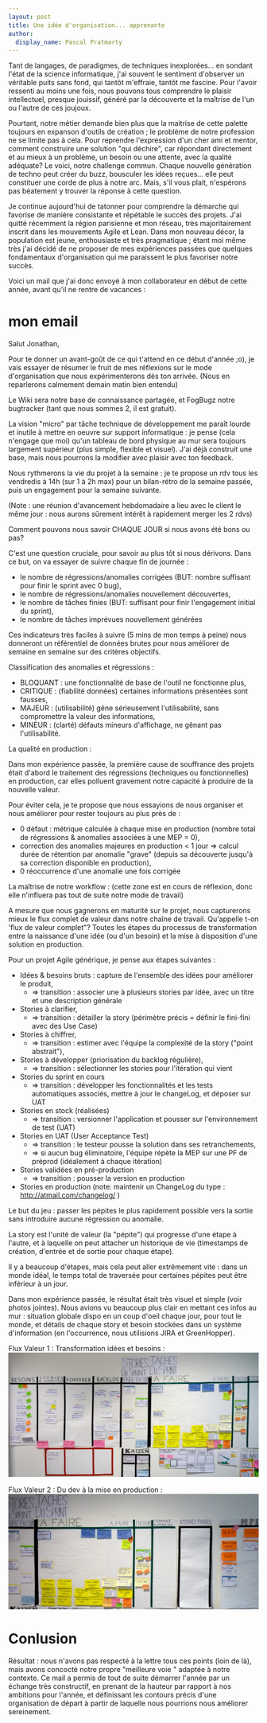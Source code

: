 ```yaml
---
layout: post
title: Une idée d'organisation... apprenante
author:
  display_name: Pascal Pratmarty
---
```


Tant de langages, de paradigmes, de techniques inexplorées... en sondant l'état de la science informatique, j'ai souvent le sentiment d'observer un véritable puits sans fond, qui tantôt m'effraie, tantôt me fascine. Pour l'avoir ressenti au moins une fois, nous pouvons tous comprendre le plaisir intellectuel, presque jouissif,  généré par la découverte et la maîtrise de l'un ou l'autre de ces joujoux.

Pourtant, notre métier demande bien plus que la maitrise de cette palette toujours en expanson d'outils de création ; le problème de notre profession ne se limite pas à cela. Pour reprendre l'expression d'un cher ami et mentor, comment construire une solution "qui déchire", car répondant directement et au mieux à un problème, un besoin ou une attente, avec la qualité adéquate?  Le voici, notre challenge commun. Chaque nouvelle génération de techno peut créer du buzz, bousculer les idées reçues...  elle peut constituer une corde de plus à notre arc. Mais, s'il vous plait, n'espérons pas béatement y trouver la réponse à cette question.

Je continue aujourd'hui de tatonner pour comprendre la démarche qui favorise de manière consistante et répétable le succès des projets. J'ai quitté récemment la région parisienne et mon réseau, très majoritairement inscrit dans les mouvements Agile et Lean. Dans mon nouveau décor, la population est jeune, enthousiaste et très pragmatique ; étant moi même très j'ai décidé de ne proposer de mes expériences passées que quelques fondamentaux d'organisation qui me paraissent le plus favoriser notre succès.

Voici un mail que j'ai donc envoyé à mon collaborateur en début de cette année, avant qu'il ne rentre de vacances :

# mon email
Salut Jonathan,

Pour te donner un avant-goût de ce qui t'attend en ce début d'année ;o), je vais essayer de résumer le fruit de mes réflexions sur le mode d'organisation que nous expérimenterons dès ton arrivée. (Nous en reparlerons calmement demain matin bien entendu)

Le Wiki sera notre base de connaissance partagée, et FogBugz notre bugtracker (tant que nous sommes 2, il est gratuit).

La vision "micro" par tâche technique de développement me paraît lourde et inutile à mettre en oeuvre sur support informatique : je pense (cela n'engage que moi) qu'un tableau de bord physique au mur sera toujours largement supérieur (plus simple, flexible et visuel). J'ai déjà construit une base, mais nous pourrons la modifier avec plaisir avec ton feedback.

Nous rythmerons la vie du projet à la semaine : je te propose un rdv tous les vendredis à 14h (sur 1 à 2h max) pour un bilan-rétro de la semaine passée, puis un engagement pour la semaine suivante.

(Note : une réunion d'avancement hebdomadaire a lieu avec le client le même jour : nous aurons sûrement intérêt à rapidement merger les 2 rdvs)

Comment pouvons nous savoir CHAQUE JOUR si nous avons été bons ou pas?

C'est une question cruciale, pour savoir au plus tôt si nous dérivons. Dans ce but, on va essayer de suivre chaque fin de journée :

- le nombre de régressions/anomalies corrigées (BUT: nombre suffisant pour finir le sprint avec 0 bug),
- le nombre de régressions/anomalies nouvellement découvertes,
- le nombre de tâches finies (BUT: suffisant pour finir l'engagement initial du sprint),
- le nombre de tâches imprévues nouvellement générées

Ces indicateurs très faciles à suivre (5 mins de mon temps à peine) nous donneront un référentiel de données brutes pour nous améliorer de semaine en semaine sur des critères objectifs.

Classification des anomalies et régressions :

- BLOQUANT :  une fonctionnalité de base de l'outil ne fonctionne plus,
- CRITIQUE    : (fiabilité données) certaines informations présentées sont fausses,
- MAJEUR       : (utilisabilité) gêne sérieusement l'utilisabilité, sans compromettre la valeur des informations,
- MINEUR       : (clarté) défauts mineurs d'affichage, ne gênant pas l'utilisabilité.

La qualité en production :

Dans mon expérience passée, la première cause de souffrance des projets était d'abord le traitement des régressions (techniques ou fonctionnelles) en production, car elles polluent gravement notre capacité à produire de la nouvelle valeur.

Pour éviter cela, je te propose que nous essayions de nous organiser et nous améliorer pour rester toujours au plus près de :

- 0 défaut : métrique calculée à chaque mise en production (nombre total de régressions & anomalies associées à une MEP = 0),
- correction des anomalies majeures en production < 1 jour => calcul durée de rétention par anomalie "grave" (depuis sa découverte jusqu'à sa correction disponible en production),
- 0 réoccurrence d'une anomalie une fois corrigée

La maîtrise de notre workflow : (cette zone est en cours de réflexion, donc elle n'influera pas tout de suite notre mode de travail)

A mesure que nous gagnerons en maturité sur le projet, nous capturerons mieux le flux complet de valeur dans notre chaîne de travail. Qu'appelle t-on 'flux de valeur complet"? Toutes les étapes du processus de transformation entre la naissance d'une idée (ou d'un besoin) et la mise à disposition d'une solution en production.

Pour un projet Agile générique, je pense aux étapes suivantes :

- Idées & besoins bruts : capture de l'ensemble des idées pour améliorer le produit,
    - => transition : associer une à plusieurs stories par idée, avec un titre et une description générale
- Stories à clarifier,
    - => transition : détailler la story (périmètre précis = définir le fini-fini avec des Use Case)
- Stories à chiffrer,
    - => transition : estimer avec l'équipe la complexité de la story ("point abstrait"),
- Stories à développer (priorisation du backlog régulière),
    - => transition : sélectionner les stories pour l'itération qui vient
- Stories du sprint en cours
    - => transition : développer les fonctionnalités et les tests automatiques associés, mettre à jour le changeLog, et déposer sur UAT
- Stories en stock (réalisées)
    - => transition : versionner l'application et pousser sur l'environnement de test (UAT)
- Stories en UAT (User Acceptance Test)
    - => transition : le testeur pousse la solution dans ses retranchements,
    - => si aucun bug éliminatoire, l'équipe répète la MEP sur une PF de préprod (idéalement à chaque itération)
- Stories validées en pré-production
    - => transition : pousser la version en production
- Stories en production (note: maintenir un ChangeLog du type : http://atmail.com/changelog/ )

Le but du jeu : passer les pépites le plus rapidement possible vers la sortie sans introduire aucune régression ou anomalie.

La story est l'unité de valeur (la "pépite") qui progresse d'une étape à l'autre, et à laquelle on peut attacher un historique de vie (timestamps de création, d'entrée et de sortie pour chaque étape).

Il y a beaucoup d'étapes, mais cela peut aller extrêmement vite : dans un monde idéal, le temps total de traversée pour certaines pépites peut être inférieur à un jour.

Dans mon expérience passée, le résultat était très visuel et simple (voir photos jointes). Nous avions vu beaucoup plus clair en mettant ces infos au mur : situation globale dispo en un coup d'oeil chaque jour, pour tout le monde, et détails de chaque story et besoin stockées dans un système d'information (en l'occurrence, nous utilisions JIRA et GreenHopper).


Flux Valeur 1 : Transformation idées et besoins :
![Flux Valeur 1 : Transformation idées et besoins](/images/Flux-Valeur-1-Transformation-idees-et-besoins.jpg)

Flux Valeur 2 : Du dev à la mise en production :
![Flux Valeur 2 : Du dev à la mise en production](/images/Flux-Valeur-2-Du-dev-a-la-mise-en-production.jpg)

# Conlusion
Résultat : nous n'avons pas respecté à la lettre tous ces points (loin de là), mais avons concocté notre propre "meilleure voie " adaptée à notre contexte. Ce mail a permis de tout de suite démarrer l'année par un échange très constructif, en prenant de la hauteur par rapport à nos ambitions pour l'année, et définissant les contours précis d'une organisation de départ à partir de laquelle nous pourrions nous améliorer sereinement.

 
